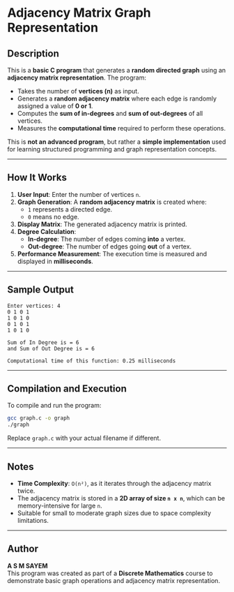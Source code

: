 # Adjacency Matrix Graph Representation  ## Description  This is a **basic C program** that generates a **random directed graph** using an **adjacency matrix representation**. The program:  - Takes the number of **vertices (n)** as input.  - Generates a **random adjacency matrix** where each edge is randomly assigned a value of **0 or 1**.  - Computes the **sum of in-degrees** and **sum of out-degrees** of all vertices.  - Measures the **computational time** required to perform these operations.  This is **not an advanced program**, but rather a **simple implementation** used for learning structured programming and graph representation concepts.  ---## How It Works  1. **User Input**: Enter the number of vertices `n`.  2. **Graph Generation**: A **random adjacency matrix** is created where:     - `1` represents a directed edge.     - `0` means no edge.  3. **Display Matrix**: The generated adjacency matrix is printed.  4. **Degree Calculation**:     - **In-degree**: The number of edges coming **into** a vertex.     - **Out-degree**: The number of edges going **out** of a vertex.  5. **Performance Measurement**: The execution time is measured and displayed in **milliseconds**.  ---## Sample Output  ```Enter vertices: 4  0 1 0 1  1 0 1 0  0 1 0 1  1 0 1 0  Sum of In Degree is = 6  and Sum of Out Degree is = 6  Computational time of this function: 0.25 milliseconds  ```---## Compilation and Execution  To compile and run the program:  ```shgcc graph.c -o graph  ./graph  ```Replace `graph.c` with your actual filename if different.  ---## Notes  - **Time Complexity**: `O(n²)`, as it iterates through the adjacency matrix twice.  - The adjacency matrix is stored in a **2D array of size `n x n`**, which can be memory-intensive for large `n`.  - Suitable for small to moderate graph sizes due to space complexity limitations.  ---## Author  **A S M SAYEM**  This program was created as part of a **Discrete Mathematics** course to demonstrate basic graph operations and adjacency matrix representation.